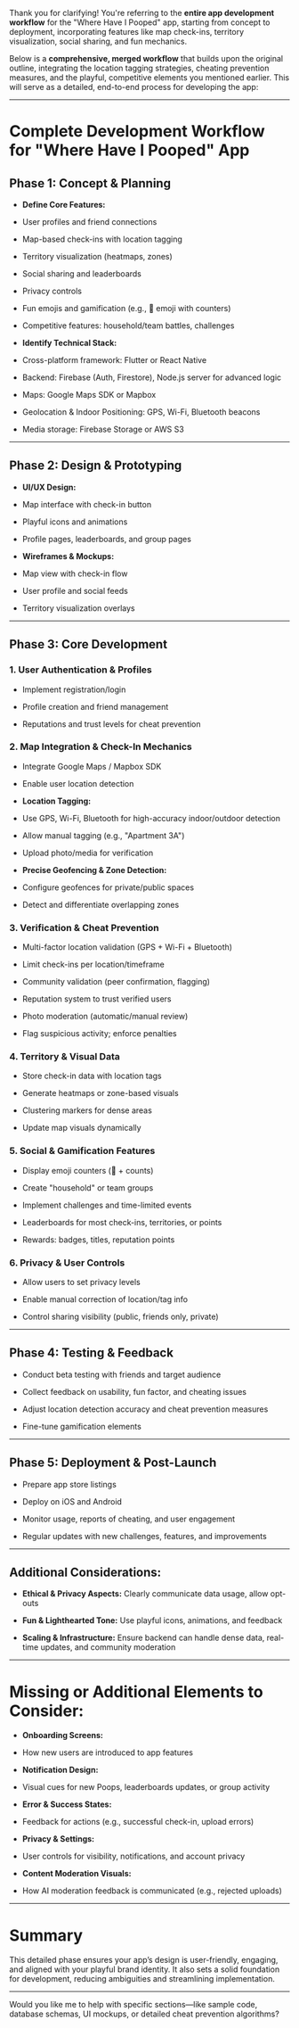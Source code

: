 Thank you for clarifying! You're referring to the **entire app development workflow** for the "Where Have I Pooped" app, starting from concept to deployment, incorporating features like map check-ins, territory visualization, social sharing, and fun mechanics.

Below is a **comprehensive, merged workflow** that builds upon the original outline, integrating the location tagging strategies, cheating prevention measures, and the playful, competitive elements you mentioned earlier. This will serve as a detailed, end-to-end process for developing the app:

---

# Complete Development Workflow for "Where Have I Pooped" App

## Phase 1: Concept & Planning

- **Define Core Features:**

- User profiles and friend connections

- Map-based check-ins with location tagging

- Territory visualization (heatmaps, zones)

- Social sharing and leaderboards

- Privacy controls

- Fun emojis and gamification (e.g., 💩 emoji with counters)

- Competitive features: household/team battles, challenges

- **Identify Technical Stack:**

- Cross-platform framework: Flutter or React Native

- Backend: Firebase (Auth, Firestore), Node.js server for advanced logic

- Maps: Google Maps SDK or Mapbox

- Geolocation & Indoor Positioning: GPS, Wi-Fi, Bluetooth beacons

- Media storage: Firebase Storage or AWS S3

---

## Phase 2: Design & Prototyping

- **UI/UX Design:**

- Map interface with check-in button

- Playful icons and animations

- Profile pages, leaderboards, and group pages

- **Wireframes & Mockups:**

- Map view with check-in flow

- User profile and social feeds

- Territory visualization overlays

---

## Phase 3: Core Development

### 1. User Authentication & Profiles

- Implement registration/login

- Profile creation and friend management

- Reputations and trust levels for cheat prevention

### 2. Map Integration & Check-In Mechanics

- Integrate Google Maps / Mapbox SDK

- Enable user location detection

- **Location Tagging:**

- Use GPS, Wi-Fi, Bluetooth for high-accuracy indoor/outdoor detection

- Allow manual tagging (e.g., "Apartment 3A")

- Upload photo/media for verification

- **Precise Geofencing & Zone Detection:**

- Configure geofences for private/public spaces

- Detect and differentiate overlapping zones

### 3. Verification & Cheat Prevention

- Multi-factor location validation (GPS + Wi-Fi + Bluetooth)

- Limit check-ins per location/timeframe

- Community validation (peer confirmation, flagging)

- Reputation system to trust verified users

- Photo moderation (automatic/manual review)

- Flag suspicious activity; enforce penalties

### 4. Territory & Visual Data

- Store check-in data with location tags

- Generate heatmaps or zone-based visuals

- Clustering markers for dense areas

- Update map visuals dynamically

### 5. Social & Gamification Features

- Display emoji counters (💩 + counts)

- Create "household" or team groups

- Implement challenges and time-limited events

- Leaderboards for most check-ins, territories, or points

- Rewards: badges, titles, reputation points

### 6. Privacy & User Controls

- Allow users to set privacy levels

- Enable manual correction of location/tag info

- Control sharing visibility (public, friends only, private)

---

## Phase 4: Testing & Feedback

- Conduct beta testing with friends and target audience

- Collect feedback on usability, fun factor, and cheating issues

- Adjust location detection accuracy and cheat prevention measures

- Fine-tune gamification elements

---

## Phase 5: Deployment & Post-Launch

- Prepare app store listings

- Deploy on iOS and Android

- Monitor usage, reports of cheating, and user engagement

- Regular updates with new challenges, features, and improvements

---

## Additional Considerations:

- **Ethical & Privacy Aspects:** Clearly communicate data usage, allow opt-outs

- **Fun & Lighthearted Tone:** Use playful icons, animations, and feedback

- **Scaling & Infrastructure:** Ensure backend can handle dense data, real-time updates, and community moderation

---

# Missing or Additional Elements to Consider:

- **Onboarding Screens:**

- How new users are introduced to app features

- **Notification Design:**

- Visual cues for new Poops, leaderboards updates, or group activity

- **Error & Success States:**

- Feedback for actions (e.g., successful check-in, upload errors)

- **Privacy & Settings:**

- User controls for visibility, notifications, and account privacy

- **Content Moderation Visuals:**

- How AI moderation feedback is communicated (e.g., rejected uploads)

---

# Summary

This detailed phase ensures your app’s design is user-friendly, engaging, and aligned with your playful brand identity. It also sets a solid foundation for development, reducing ambiguities and streamlining implementation.

---

Would you like me to help with specific sections—like sample code, database schemas, UI mockups, or detailed cheat prevention algorithms?